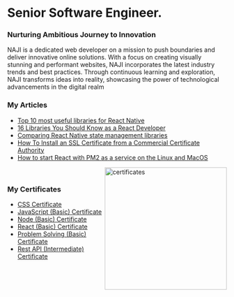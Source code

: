<h1 align="left">
  Senior Software Engineer.
</h1>

### Nurturing Ambitious Journey to Innovation


 
<!-- <a align="right">
  <a href="https://github.com/naji0329?tab=repositories&sort=stargazers">
    <img alt="total stars" title="Total stars on GitHub" src="https://custom-icon-badges.herokuapp.com/badge/dynamic/json?logo=star&color=55960c&labelColor=488207&label=Stars&style=for-the-badge&query=%24.stars&url=https://api.github-star-counter.workers.dev/user/naji0329"/></a>
  <a href="https://github.com/naji0329?tab=followers">
    <img alt="followers" title="Follow me on Github" src="https://custom-icon-badges.herokuapp.com/github/followers/naji0329?color=236ad3&labelColor=1155ba&style=for-the-badge&logo=person-add&label=Follow&logoColor=white"/></a>
</a> -->
 

  NAJI is a dedicated web developer on a mission to push boundaries and deliver innovative online solutions. With a focus on creating visually stunning and performant websites, NAJI incorporates the latest industry trends and best practices. Through continuous learning and exploration, NAJI transforms ideas into reality, showcasing the power of technological advancements in the digital realm


### My Articles

<ul>
  <li><a href="https://naji0329.medium.com/top-10-most-useful-libraries-for-react-native-1a73d724d843?source=user_profile---------0----------------------------" target="_blank">Top 10 most useful libraries for React Native</a></li>
  <li><a href="https://naji0329.medium.com/16-libraries-you-should-know-as-a-react-developer-ac6d9bbd775e?source=user_profile---------1----------------------------" target="_blank">16 Libraries You Should Know as a React Developer</a></li>
  <li><a href="https://naji0329.medium.com/comparing-react-native-state-management-libraries-f0baf67d7c29?source=user_profile---------3----------------------------" target="_blank">Comparing React Native state management libraries</a></li>
  <li><a href="https://naji0329.medium.com/how-to-install-an-ssl-certificate-from-a-commercial-certificate-authority-679d8c92bd61?source=user_profile---------5----------------------------" target="_blank">How To Install an SSL Certificate from a Commercial Certificate Authority</a></li>
  <li><a href="https://naji0329.medium.com/how-to-start-react-with-pm2-as-a-service-on-the-linux-and-macos-28fe41250fcf" target="_blank">How to start React with PM2 as a service on the Linux and MacOS</a></li>
</ul>
<p>
  <p>
      <img src="https://github-production-user-asset-6210df.s3.amazonaws.com/94976661/240875326-dbad6a50-8393-456b-8ef4-c5d07a9e9263.png" alt="certificates" height="280" align="right" />
  </p>
  
  <p>
  <br>
    <h3> My Certificates</h3>
      <ul>
        <li><a href="https://www.hackerrank.com/certificates/0b5e843d5dd6" target="_blank">CSS Certificate</a></li>
        <li><a href="https://www.hackerrank.com/certificates/e38e305d776b" target="_blank">JavaScript (Basic) Certificate</a></li>  
        <li><a href="https://www.hackerrank.com/certificates/d2c80875285f" target="_blank">Node (Basic) Certificate</a></li>  
        <li><a href="https://www.hackerrank.com/certificates/ca5baa97b106" target="_blank">React (Basic) Certificate</a></li>  
        <li><a href="https://www.hackerrank.com/certificates/4dd46d679f16" target="_blank">Problem Solving (Basic) Certificate</a></li>  
        <li><a href="https://www.hackerrank.com/certificates/fec70c6cb5f8" target="_blank">Rest API (Intermediate) Certificate</a></li>  
      </ul>
   </p>
 </p>
